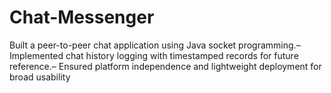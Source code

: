 # Chat-Messenger
Built a peer-to-peer chat application using Java socket programming.– Implemented chat history logging with timestamped records for future reference.– Ensured platform independence and lightweight deployment for broad usability

